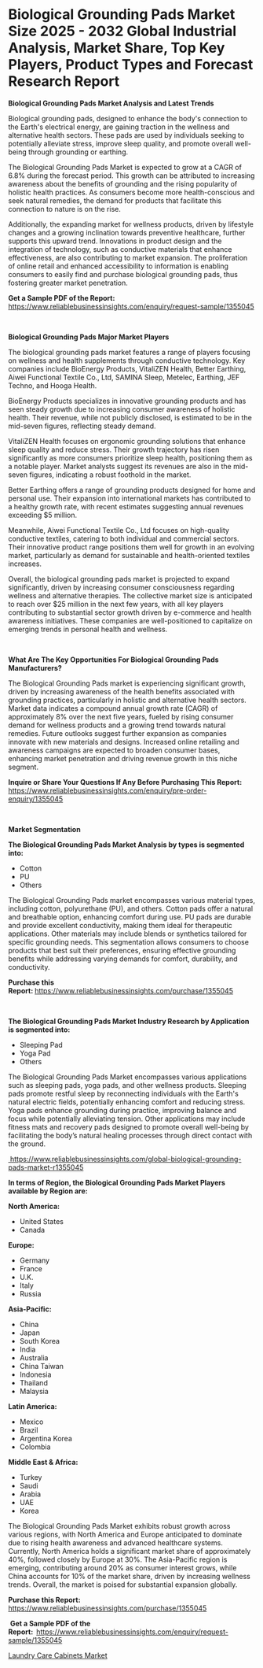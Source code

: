 <p><h1>Biological Grounding Pads Market Size 2025 - 2032 Global Industrial Analysis, Market Share, Top Key Players, Product Types and Forecast Research Report</h1></p><p><strong>Biological Grounding Pads Market Analysis and Latest Trends</strong></p>
<p><p>Biological grounding pads, designed to enhance the body's connection to the Earth's electrical energy, are gaining traction in the wellness and alternative health sectors. These pads are used by individuals seeking to potentially alleviate stress, improve sleep quality, and promote overall well-being through grounding or earthing.</p><p>The Biological Grounding Pads Market is expected to grow at a CAGR of 6.8% during the forecast period. This growth can be attributed to increasing awareness about the benefits of grounding and the rising popularity of holistic health practices. As consumers become more health-conscious and seek natural remedies, the demand for products that facilitate this connection to nature is on the rise. </p><p>Additionally, the expanding market for wellness products, driven by lifestyle changes and a growing inclination towards preventive healthcare, further supports this upward trend. Innovations in product design and the integration of technology, such as conductive materials that enhance effectiveness, are also contributing to market expansion. The proliferation of online retail and enhanced accessibility to information is enabling consumers to easily find and purchase biological grounding pads, thus fostering greater market penetration.</p></p>
<p><strong>Get a Sample PDF of the Report:&nbsp;</strong> <a href="https://www.reliablebusinessinsights.com/enquiry/request-sample/1355045?utm_campaign=2246&utm_medium=2&utm_source=Github&utm_content=ia&utm_term=28022025&utm_id=biological-grounding-pads">https://www.reliablebusinessinsights.com/enquiry/request-sample/1355045</a></p>
<p>&nbsp;</p>
<p><strong>Biological Grounding Pads Major Market Players</strong></p>
<p><p>The biological grounding pads market features a range of players focusing on wellness and health supplements through conductive technology. Key companies include BioEnergy Products, VitaliZEN Health, Better Earthing, Aiwei Functional Textile Co., Ltd, SAMINA Sleep, Metelec, Earthing, JEF Techno, and Hooga Health.</p><p>BioEnergy Products specializes in innovative grounding products and has seen steady growth due to increasing consumer awareness of holistic health. Their revenue, while not publicly disclosed, is estimated to be in the mid-seven figures, reflecting steady demand.</p><p>VitaliZEN Health focuses on ergonomic grounding solutions that enhance sleep quality and reduce stress. Their growth trajectory has risen significantly as more consumers prioritize sleep health, positioning them as a notable player. Market analysts suggest its revenues are also in the mid-seven figures, indicating a robust foothold in the market.</p><p>Better Earthing offers a range of grounding products designed for home and personal use. Their expansion into international markets has contributed to a healthy growth rate, with recent estimates suggesting annual revenues exceeding $5 million.</p><p>Meanwhile, Aiwei Functional Textile Co., Ltd focuses on high-quality conductive textiles, catering to both individual and commercial sectors. Their innovative product range positions them well for growth in an evolving market, particularly as demand for sustainable and health-oriented textiles increases.</p><p>Overall, the biological grounding pads market is projected to expand significantly, driven by increasing consumer consciousness regarding wellness and alternative therapies. The collective market size is anticipated to reach over $25 million in the next few years, with all key players contributing to substantial sector growth driven by e-commerce and health awareness initiatives. These companies are well-positioned to capitalize on emerging trends in personal health and wellness.</p></p>
<p>&nbsp;</p>
<p><strong>What Are The Key Opportunities For Biological Grounding Pads Manufacturers?</strong></p>
<p><p>The Biological Grounding Pads market is experiencing significant growth, driven by increasing awareness of the health benefits associated with grounding practices, particularly in holistic and alternative health sectors. Market data indicates a compound annual growth rate (CAGR) of approximately 8% over the next five years, fueled by rising consumer demand for wellness products and a growing trend towards natural remedies. Future outlooks suggest further expansion as companies innovate with new materials and designs. Increased online retailing and awareness campaigns are expected to broaden consumer bases, enhancing market penetration and driving revenue growth in this niche segment.</p></p>
<p><strong>Inquire or Share Your Questions If Any Before Purchasing This Report:</strong> <a href="https://www.reliablebusinessinsights.com/enquiry/pre-order-enquiry/1355045?utm_campaign=2246&utm_medium=2&utm_source=Github&utm_content=ia&utm_term=28022025&utm_id=biological-grounding-pads">https://www.reliablebusinessinsights.com/enquiry/pre-order-enquiry/1355045</a></p>
<p>&nbsp;</p>
<p><strong>Market Segmentation</strong></p>
<p><strong>The Biological Grounding Pads Market Analysis by types is segmented into:</strong></p>
<p><ul><li>Cotton</li><li>PU</li><li>Others</li></ul></p>
<p><p>The Biological Grounding Pads market encompasses various material types, including cotton, polyurethane (PU), and others. Cotton pads offer a natural and breathable option, enhancing comfort during use. PU pads are durable and provide excellent conductivity, making them ideal for therapeutic applications. Other materials may include blends or synthetics tailored for specific grounding needs. This segmentation allows consumers to choose products that best suit their preferences, ensuring effective grounding benefits while addressing varying demands for comfort, durability, and conductivity.</p></p>
<p><strong>Purchase this Report:&nbsp;</strong><a href="https://www.reliablebusinessinsights.com/purchase/1355045?utm_campaign=2246&utm_medium=2&utm_source=Github&utm_content=ia&utm_term=28022025&utm_id=biological-grounding-pads">https://www.reliablebusinessinsights.com/purchase/1355045</a></p>
<p>&nbsp;</p>
<p><strong>The Biological Grounding Pads Market Industry Research by Application is segmented into:</strong></p>
<p><ul><li>Sleeping Pad</li><li>Yoga Pad</li><li>Others</li></ul></p>
<p><p>The Biological Grounding Pads Market encompasses various applications such as sleeping pads, yoga pads, and other wellness products. Sleeping pads promote restful sleep by reconnecting individuals with the Earth's natural electric fields, potentially enhancing comfort and reducing stress. Yoga pads enhance grounding during practice, improving balance and focus while potentially alleviating tension. Other applications may include fitness mats and recovery pads designed to promote overall well-being by facilitating the body’s natural healing processes through direct contact with the ground.</p></p>
<p><a href="https://www.reliablebusinessinsights.com/global-biological-grounding-pads-market-r1355045?utm_campaign=2246&utm_medium=2&utm_source=Github&utm_content=ia&utm_term=28022025&utm_id=biological-grounding-pads">&nbsp;https://www.reliablebusinessinsights.com/global-biological-grounding-pads-market-r1355045</a></p>
<p><strong>In terms of Region, the Biological Grounding Pads Market Players available by Region are:</strong></p>
<p>
    <p> <strong> North America: </strong>
        <ul>
            <li>United States</li>
            <li>Canada</li>
        </ul>
        </p> 
    <p> <strong> Europe: </strong>
        <ul>
            <li>Germany</li>
            <li>France</li>
            <li>U.K.</li>
            <li>Italy</li>
            <li>Russia</li>
        </ul>
        </p> 
    <p> <strong> Asia-Pacific: </strong>
        <ul>
            <li>China</li>
            <li>Japan</li>
            <li>South Korea</li>
            <li>India</li>
            <li>Australia</li>
            <li>China Taiwan</li>
            <li>Indonesia</li>
            <li>Thailand</li>
            <li>Malaysia</li>
        </ul>
        </p> 
    <p> <strong> Latin America: </strong>
        <ul>
            <li>Mexico</li>
            <li>Brazil</li>
            <li>Argentina Korea</li>
            <li>Colombia</li>
        </ul>
        </p> 
    <p> <strong> Middle East & Africa: </strong>
        <ul>
            <li>Turkey</li>
            <li>Saudi</li>
            <li>Arabia</li>
            <li>UAE</li>
            <li>Korea</li>
        </ul>
    </p>
    </p>
<p><p>The Biological Grounding Pads Market exhibits robust growth across various regions, with North America and Europe anticipated to dominate due to rising health awareness and advanced healthcare systems. Currently, North America holds a significant market share of approximately 40%, followed closely by Europe at 30%. The Asia-Pacific region is emerging, contributing around 20% as consumer interest grows, while China accounts for 10% of the market share, driven by increasing wellness trends. Overall, the market is poised for substantial expansion globally.</p></p>
<p><strong>Purchase this Report: </strong><a href="https://www.reliablebusinessinsights.com/purchase/1355045?utm_campaign=2246&utm_medium=2&utm_source=Github&utm_content=ia&utm_term=28022025&utm_id=biological-grounding-pads">https://www.reliablebusinessinsights.com/purchase/1355045</a></p>
<p>&nbsp;<strong>Get a Sample PDF of the Report:&nbsp;&nbsp;</strong><a href="https://www.reliablebusinessinsights.com/enquiry/request-sample/1355045?utm_campaign=2246&utm_medium=2&utm_source=Github&utm_content=ia&utm_term=28022025&utm_id=biological-grounding-pads">https://www.reliablebusinessinsights.com/enquiry/request-sample/1355045</a></p>
<p><strong></strong></p>
<p><p><a href="https://github.com/micbotam/Market-Research-Report-List-1/blob/main/laundry-care-cabinets-market.md?utm_campaign=2246&utm_medium=2&utm_source=Github&utm_content=ia&utm_term=28022025&utm_id=biological-grounding-pads">Laundry Care Cabinets Market</a></p></p>